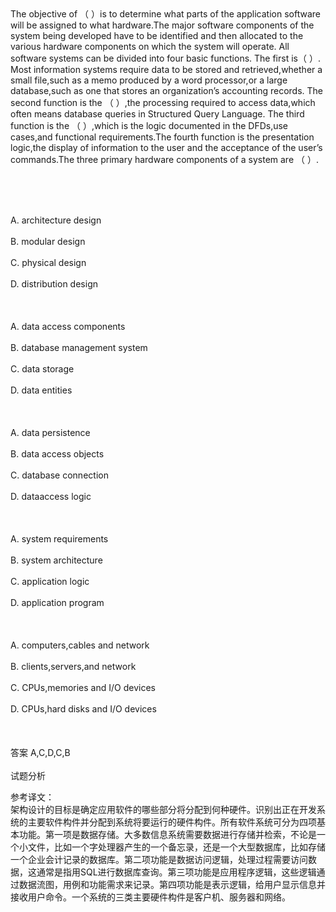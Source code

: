<div class="detail lh2">The objective of （  ）is to determine what parts of the application software will be assigned to what hardware.The major software components of the system being developed have to be identified and then allocated to the various hardware components on which the system will operate. All software systems can be divided into four basic functions. The first is（  ）. Most information systems require data to be stored and retrieved,whether a small file,such as a memo produced by a word processor,or a large database,such as one that stores an organization’s accounting records. The second function is the （  ）,the processing required to access data,which often means database queries in Structured Query Language. The third function is the （  ）,which is the logic documented in the DFDs,use cases,and functional requirements.The fourth function is the presentation logic,the display of information to the user and the acceptance of the user’s commands.The three primary hardware components of a system are （  ）.<p><br/></p><br/><br/>A. architecture design<br/><br/>B. modular design<br/><br/>C. physical design<br/><br/>D. distribution design<br/><br/><br/><br/>A. data access components<br/><br/>B. database management system<br/><br/>C. data storage<br/><br/>D. data entities<br/><br/><br/><br/>A. data persistence<br/><br/>B. data access objects<br/><br/>C. database connection<br/><br/>D. dataaccess logic<br/><br/><br/><br/>A. system requirements<br/><br/>B. system architecture<br/><br/>C. application logic<br/><br/>D. application program<br/><br/><br/><br/>A. computers,cables and network<br/><br/>B. clients,servers,and network<span class="Apple-tab-span" style="white-space:pre"> </span><br/><br/>C. CPUs,memories and I/O devices<br/><br/>D. CPUs,hard disks and I/O devices<br/><br/><br/><br/>答案 A,C,D,C,B<br/><br/>试题分析<br/><p>参考译文：<br/>架构设计的目标是确定应用软件的哪些部分将分配到何种硬件。识别出正在开发系统的主要软件构件并分配到系统将要运行的硬件构件。所有软件系统可分为四项基本功能。第一项是数据存储。大多数信息系统需要数据进行存储并检索，不论是一个小文件，比如一个字处理器产生的一个备忘录，还是一个大型数据库，比如存储一个企业会计记录的数据库。第二项功能是数据访问逻辑，处理过程需要访问数据，这通常是指用SQL进行数据库查询。第三项功能是应用程序逻辑，这些逻辑通过数据流图，用例和功能需求来记录。第四项功能是表示逻辑，给用户显示信息并接收用户命令。一个系统的三类主要硬件构件是客户机、服务器和网络。</p><p><br/></p></div>